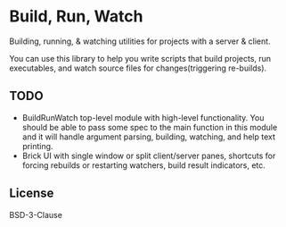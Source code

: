 # Build, Run, Watch

Building, running, & watching utilities for projects with a server & client.

You can use this library to help you write scripts that build projects, run
executables, and watch source files for changes(triggering re-builds).


## TODO

* BuildRunWatch top-level module with high-level functionality. You should be
  able to pass some spec to the main function in this module and it will handle
  argument parsing, building, watching, and help text printing.
* Brick UI with single window or split client/server panes, shortcuts for
  forcing rebuilds or restarting watchers, build result indicators, etc.


## License

BSD-3-Clause
